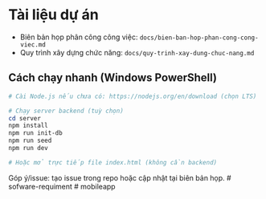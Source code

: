 # Tài liệu dự án

- Biên bản họp phân công công việc: `docs/bien-ban-hop-phan-cong-cong-viec.md`
- Quy trình xây dựng chức năng: `docs/quy-trinh-xay-dung-chuc-nang.md`

## Cách chạy nhanh (Windows PowerShell)

```powershell
# Cài Node.js nếu chưa có: https://nodejs.org/en/download (chọn LTS)

# Chạy server backend (tuỳ chọn)
cd server
npm install
npm run init-db
npm run seed
npm run dev

# Hoặc mở trực tiếp file index.html (không cần backend)
```

Góp ý/issue: tạo issue trong repo hoặc cập nhật tại biên bản họp.
#   s o f w a r e - r e q u i m e n t 
 
 
#   m o b i l e a p p  
 
